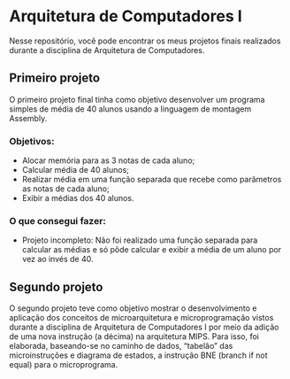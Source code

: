 # Arquitetura de Computadores I

Nesse repositório, você pode encontrar os meus projetos finais realizados durante a disciplina de Arquitetura de Computadores.

## Primeiro projeto

O primeiro projeto final tinha como objetivo desenvolver um programa simples de média de 40 alunos usando a linguagem de montagem Assembly.

### Objetivos:

- Alocar memória para as 3 notas de cada aluno;
- Calcular média de 40 alunos;
- Realizar média em uma função separada que recebe como parâmetros as notas de cada aluno;
- Exibir a médias dos 40 alunos.

### O que consegui fazer:

* Projeto incompleto: Não foi realizado uma função separada para calcular as médias e só pôde calcular e exibir a média de um aluno por vez ao invés de 40.

## Segundo projeto

O segundo projeto teve como objetivo mostrar o desenvolvimento e aplicação dos conceitos de microarquitetura e microprogramação vistos durante a disciplina de Arquitetura de Computadores I por meio da adição de uma nova instrução (a décima) na arquitetura MIPS. Para isso, foi elaborada, baseando-se no caminho de dados, “tabelão” das microinstruções e diagrama de estados, a instrução BNE (branch if not equal) para o microprograma.
